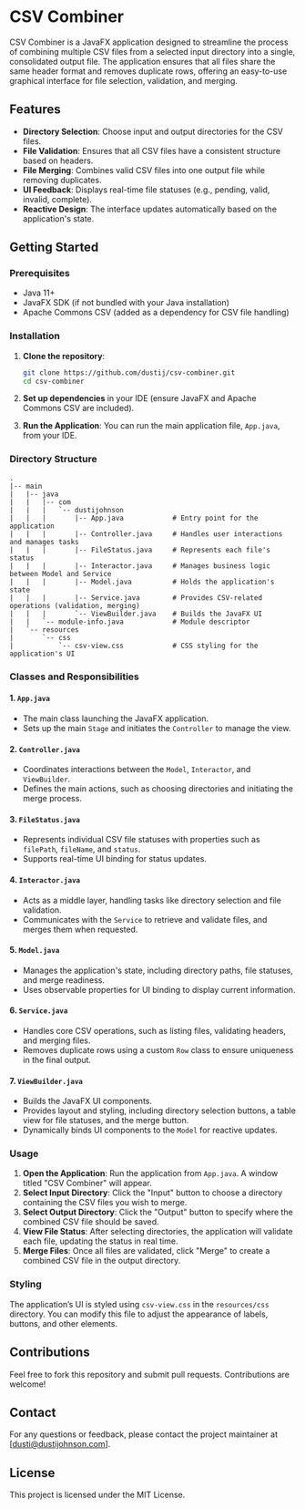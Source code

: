 # CSV Combiner

CSV Combiner is a JavaFX application designed to streamline the process of combining multiple CSV files from a selected input directory into a single, consolidated output file. The application ensures that all files share the same header format and removes duplicate rows, offering an easy-to-use graphical interface for file selection, validation, and merging.

## Features
- **Directory Selection**: Choose input and output directories for the CSV files.
- **File Validation**: Ensures that all CSV files have a consistent structure based on headers.
- **File Merging**: Combines valid CSV files into one output file while removing duplicates.
- **UI Feedback**: Displays real-time file statuses (e.g., pending, valid, invalid, complete).
- **Reactive Design**: The interface updates automatically based on the application's state.

## Getting Started

### Prerequisites
- Java 11+
- JavaFX SDK (if not bundled with your Java installation)
- Apache Commons CSV (added as a dependency for CSV file handling)

### Installation
1. **Clone the repository**:
   ```bash
   git clone https://github.com/dustij/csv-combiner.git
   cd csv-combiner
   ```
2. **Set up dependencies** in your IDE (ensure JavaFX and Apache Commons CSV are included).

3. **Run the Application**:
   You can run the main application file, `App.java`, from your IDE.

### Directory Structure
```plaintext
.
|-- main
|   |-- java
|   |   |-- com
|   |   |   `-- dustijohnson
|   |   |       |-- App.java            # Entry point for the application
|   |   |       |-- Controller.java     # Handles user interactions and manages tasks
|   |   |       |-- FileStatus.java     # Represents each file's status
|   |   |       |-- Interactor.java     # Manages business logic between Model and Service
|   |   |       |-- Model.java          # Holds the application's state
|   |   |       |-- Service.java        # Provides CSV-related operations (validation, merging)
|   |   |       `-- ViewBuilder.java    # Builds the JavaFX UI
|   |   `-- module-info.java            # Module descriptor
|   `-- resources
|       `-- css
|           `-- csv-view.css            # CSS styling for the application's UI
```

### Classes and Responsibilities

#### 1. `App.java`
- The main class launching the JavaFX application.
- Sets up the main `Stage` and initiates the `Controller` to manage the view.

#### 2. `Controller.java`
- Coordinates interactions between the `Model`, `Interactor`, and `ViewBuilder`.
- Defines the main actions, such as choosing directories and initiating the merge process.

#### 3. `FileStatus.java`
- Represents individual CSV file statuses with properties such as `filePath`, `fileName`, and `status`.
- Supports real-time UI binding for status updates.

#### 4. `Interactor.java`
- Acts as a middle layer, handling tasks like directory selection and file validation.
- Communicates with the `Service` to retrieve and validate files, and merges them when requested.

#### 5. `Model.java`
- Manages the application's state, including directory paths, file statuses, and merge readiness.
- Uses observable properties for UI binding to display current information.

#### 6. `Service.java`
- Handles core CSV operations, such as listing files, validating headers, and merging files.
- Removes duplicate rows using a custom `Row` class to ensure uniqueness in the final output.

#### 7. `ViewBuilder.java`
- Builds the JavaFX UI components.
- Provides layout and styling, including directory selection buttons, a table view for file statuses, and the merge button.
- Dynamically binds UI components to the `Model` for reactive updates.

### Usage

1. **Open the Application**: Run the application from `App.java`. A window titled "CSV Combiner" will appear.
2. **Select Input Directory**: Click the "Input" button to choose a directory containing the CSV files you wish to merge.
3. **Select Output Directory**: Click the "Output" button to specify where the combined CSV file should be saved.
4. **View File Status**: After selecting directories, the application will validate each file, updating the status in real time.
5. **Merge Files**: Once all files are validated, click "Merge" to create a combined CSV file in the output directory.

### Styling
The application’s UI is styled using `csv-view.css` in the `resources/css` directory. You can modify this file to adjust the appearance of labels, buttons, and other elements.

## Contributions
Feel free to fork this repository and submit pull requests. Contributions are welcome!

## Contact
For any questions or feedback, please contact the project maintainer at [dusti@dustijohnson.com].

## License
This project is licensed under the MIT License.

